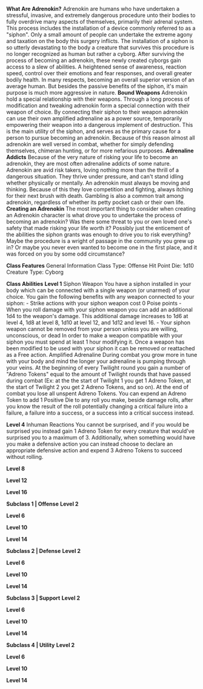 **What Are Adrenokin?**
	Adrenokin are humans who have undertaken a stressful, invasive, and extremely dangerous procedure unto their bodies to fully overdrive many aspects of themselves, primarily their adrenal system. This process includes the installation of a device commonly referred to as a "siphon". Only a small amount of people can undertake the extreme agony and taxation on the body this surgery inflicts. The installation of a siphon is so utterly devastating to the body a creature that survives this procedure is no longer recognized as human but rather a cyborg.
	After surviving the process of becoming an adrenokin, these newly created cyborgs gain access to a slew of abilities. A heightened sense of awareness, reaction speed, control over their emotions and fear responses, and overall greater bodily health. In many respects, becoming an overall superior version of an average human. But besides the passive benefits of the siphon, it's main purpose is much more aggressive in nature.
**Bound Weapons**
	Adrenokin hold a special relationship with their weapons. Through a long process of modification and tweaking adrenokin form a special connection with their weapon of choice. By connecting their siphon to their weapon adrenokin can use their own amplified adrenaline as a power source, temporarily empowering their weapon into a dangerous implement of destruction. This is the main utility of the siphon, and serves as the primary cause for a person to pursue becoming an adrenokin. Because of this reason almost all adrenokin are well versed in combat, whether for simply defending themselves, chimeran hunting, or for more nefarious purposes.
**Adrenaline Addicts**
	Because of the very nature of risking your life to become an adrenokin, they are most often adrenaline addicts of some nature. Adrenokin are avid risk takers, loving nothing more than the thrill of a dangerous situation. They thrive under pressure, and can't stand idling whether physically or mentally. An adrenokin must always be moving and thinking. Because of this they love competition and fighting, always itching for their next brush with death. Gambling is also a common trait among adrenokin, regardless of whether its petty pocket cash or their own life.
**Creating an Adrenokin**
	The most important thing to consider when creating an Adrenokin character is what drove you to undertake the process of becoming an adrenokin? Was there some threat to you or own loved one's safety that made risking your life worth it? Possibly just the enticement of the abilities the siphon grants was enough to drive you to risk everything? Maybe the procedure is a wright of passage in the community you grew up in? Or maybe you never even wanted to become one in the first place, and it was forced on you by some odd circumstance?

**Class Features**
General Information
	Class Type: Offense
	Hit Point Die: 1d10
	Creature Type: Cyborg

**Class Abilities**
**Level 1**
Siphon Weapon
	You have a siphon installed in your body which can be connected with a single weapon (or unarmed) of your choice. You gain the following benefits with any weapon connected to your siphon:
	- Strike actions with your siphon weapon cost 0 Poise points
	- When you roll damage with your siphon weapon you can add an additional 1d4 to the weapon's damage. This additional damage increases to 1d6 at level 4, 1d8 at level 8, 1d10 at level 12, and 1d12 and level 16.
	- Your siphon weapon cannot be removed from your person unless you are willing, unconscious, or dead
	In order to make a weapon compatible with your siphon you must spend at least 1 hour modifying it. Once a weapon has been modified to be used with your siphon it can be removed or reattached as a Free action.
Amplified Adrenaline
	During combat you grow more in tune with your body and mind the longer your adrenaline is pumping through your veins. At the beginning of every Twilight round you gain a number of "Adreno Tokens" equal to the amount of Twilight rounds that have passed during combat (Ex: at the the start of Twilight 1 you get 1 Adreno Token, at the start of Twilight 2 you get 2 Adreno Tokens, and so on). At the end of combat you lose all unspent Adreno Tokens.
	You can expend an Adreno Token to add 1 Positive Die to any roll you make, beside damage rolls, after you know the result of the roll potentially changing a critical failure into a failure, a failure into a success, or a success into a critical success instead.

**Level 4**
Inhuman Reactions
	You cannot be surprised, and if you would be surprised you instead gain 1 Adreno Token for every creature that would've surprised you to a maximum of 3. Additionally, when something would have you make a defensive action you can instead choose to declare an appropriate  defensive action and expend 3 Adreno Tokens to succeed without rolling.

**Level 8**


**Level 12**


**Level 16**






**Subclass 1 | Offense**
**Level 2**


**Level 6**


**Level 10**


**Level 14**



**Subclass 2 | Defense**
**Level 2**


**Level 6**


**Level 10**


**Level 14**



**Subclass 3 | Support**
**Level 2**


**Level 6**


**Level 10**


**Level 14**



**Subclass 4 | Utility**
**Level 2**


**Level 6**


**Level 10**


**Level 14**